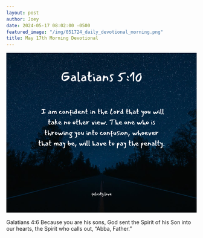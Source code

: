 ```yaml
---
layout: post
author: Joey
date: 2024-05-17 08:02:00 -0500
featured_image: "/img/051724_daily_devotional_morning.png"
title: May 17th Morning Devotional
---
```


[![May 17th 2024 - Morning Devotional](/img/051624_daily_devotional_morning.png)](/img/051724_daily_devotional_morning.png)

Galatians 4:6
Because you are his sons, God sent the Spirit of his Son into our hearts, the Spirit who calls out, “Abba, Father.”
